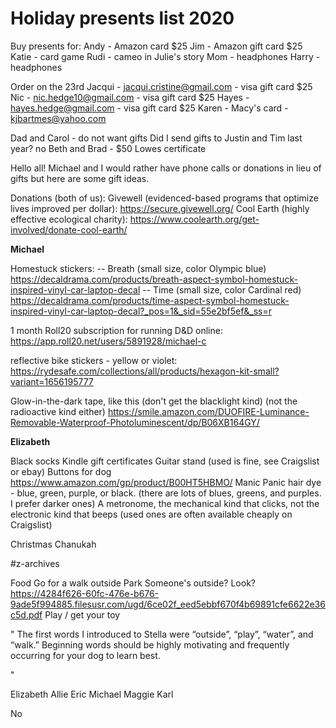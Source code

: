 # Holiday presents list 2020


Buy presents for:
Andy - Amazon card $25
Jim - Amazon gift card $25
Katie - card game
Rudi - cameo in Julie's story
Mom - headphones
Harry - headphones

Order on the 23rd
Jacqui - jacqui.cristine@gmail.com - visa gift card $25
Nic - nic.hedge10@gmail.com - visa gift card $25
Hayes - hayes.hedge@gmail.com - visa gift card $25
Karen - Macy's card - kjbartmes@yahoo.com

Dad and Carol - do not want gifts
Did I send gifts to Justin and Tim last year? no
Beth and Brad - $50 Lowes certificate




Hello all! Michael and I would rather have phone calls or donations in lieu of gifts but here are some gift ideas. 


Donations (both of us): 
Givewell (evidenced-based programs that optimize lives improved per dollar): https://secure.givewell.org/
Cool Earth (highly effective ecological charity): https://www.coolearth.org/get-involved/donate-cool-earth/

__Michael__

Homestuck stickers:
     -- Breath (small size, color Olympic blue) https://decaldrama.com/products/breath-aspect-symbol-homestuck-inspired-vinyl-car-laptop-decal
    -- Time (small size, color Cardinal red) https://decaldrama.com/products/time-aspect-symbol-homestuck-inspired-vinyl-car-laptop-decal?_pos=1&_sid=55e2bf5ef&_ss=r 

1 month Roll20 subscription for running D&D online: https://app.roll20.net/users/5891928/michael-c

reflective bike stickers - yellow or violet: https://rydesafe.com/collections/all/products/hexagon-kit-small?variant=1656195777

Glow-in-the-dark tape, like this (don't get the blacklight kind) (not the radioactive kind either) https://smile.amazon.com/DUOFIRE-Luminance-Removable-Waterproof-Photoluminescent/dp/B06XB164GY/


__Elizabeth__

Black socks
Kindle gift certificates
Guitar stand (used is fine, see Craigslist or ebay)
Buttons for dog https://www.amazon.com/gp/product/B00HT5HBMO/
Manic Panic hair dye - blue, green, purple, or black. (there are lots of blues, greens, and purples. I prefer darker ones)
A metronome, the mechanical kind that clicks, not the electronic kind that beeps (used ones are often available cheaply on Craigslist)





Christmas
Chanukah 

#z-archives

Food
Go for a walk outside
Park
Someone's outside? Look?
https://4284f626-60fc-476e-b676-9ade5f994885.filesusr.com/ugd/6ce02f_eed5ebbf670f4b69891cfe6622e36c5d.pdf
Play / get your toy


" The first words I introduced to Stella were “outside”, “play”, “water”, and “walk.” Beginning words should      be highly motivating and frequently occurring for your dog to learn best.

 "

Elizabeth
Allie
Eric
Michael
Maggie
Karl


No

